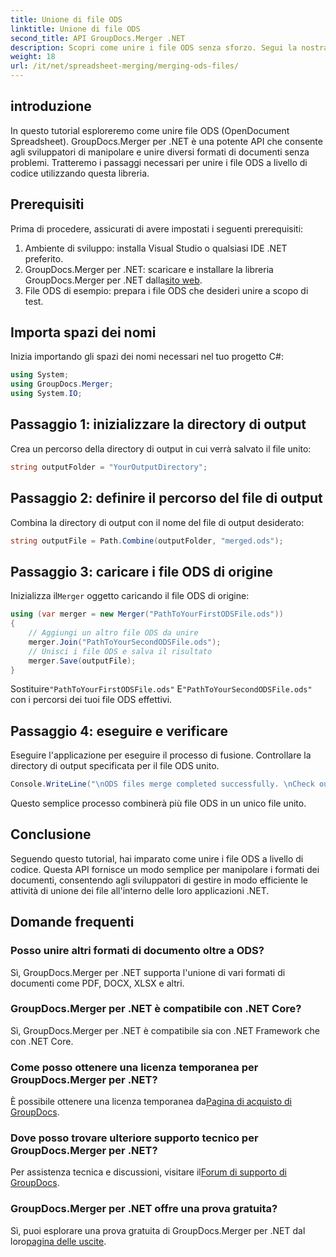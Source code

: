 ```yaml
---
title: Unione di file ODS
linktitle: Unione di file ODS
second_title: API GroupDocs.Merger .NET
description: Scopri come unire i file ODS senza sforzo. Segui la nostra guida passo passo per una manipolazione fluida dei documenti.
weight: 18
url: /it/net/spreadsheet-merging/merging-ods-files/
---
```

## introduzione
In questo tutorial esploreremo come unire file ODS (OpenDocument Spreadsheet). GroupDocs.Merger per .NET è una potente API che consente agli sviluppatori di manipolare e unire diversi formati di documenti senza problemi. Tratteremo i passaggi necessari per unire i file ODS a livello di codice utilizzando questa libreria.
## Prerequisiti
Prima di procedere, assicurati di avere impostati i seguenti prerequisiti:
1. Ambiente di sviluppo: installa Visual Studio o qualsiasi IDE .NET preferito.
2.  GroupDocs.Merger per .NET: scaricare e installare la libreria GroupDocs.Merger per .NET dalla[sito web](https://releases.groupdocs.com/merger/net/).
3. File ODS di esempio: prepara i file ODS che desideri unire a scopo di test.

## Importa spazi dei nomi
Inizia importando gli spazi dei nomi necessari nel tuo progetto C#:
```csharp
using System; 
using GroupDocs.Merger;
using System.IO;
```
## Passaggio 1: inizializzare la directory di output
Crea un percorso della directory di output in cui verrà salvato il file unito:
```csharp
string outputFolder = "YourOutputDirectory";
```
## Passaggio 2: definire il percorso del file di output
Combina la directory di output con il nome del file di output desiderato:
```csharp
string outputFile = Path.Combine(outputFolder, "merged.ods");
```
## Passaggio 3: caricare i file ODS di origine
 Inizializza il`Merger` oggetto caricando il file ODS di origine:
```csharp
using (var merger = new Merger("PathToYourFirstODSFile.ods"))
{
    // Aggiungi un altro file ODS da unire
    merger.Join("PathToYourSecondODSFile.ods");
    // Unisci i file ODS e salva il risultato
    merger.Save(outputFile);
}
```
 Sostituire`"PathToYourFirstODSFile.ods"` E`"PathToYourSecondODSFile.ods"` con i percorsi dei tuoi file ODS effettivi.
## Passaggio 4: eseguire e verificare
Eseguire l'applicazione per eseguire il processo di fusione. Controllare la directory di output specificata per il file ODS unito.
```csharp
Console.WriteLine("\nODS files merge completed successfully. \nCheck output in {0}", outputFolder);
```
Questo semplice processo combinerà più file ODS in un unico file unito.

## Conclusione
Seguendo questo tutorial, hai imparato come unire i file ODS a livello di codice. Questa API fornisce un modo semplice per manipolare i formati dei documenti, consentendo agli sviluppatori di gestire in modo efficiente le attività di unione dei file all'interno delle loro applicazioni .NET.

## Domande frequenti
### Posso unire altri formati di documento oltre a ODS?
Sì, GroupDocs.Merger per .NET supporta l'unione di vari formati di documenti come PDF, DOCX, XLSX e altri.
### GroupDocs.Merger per .NET è compatibile con .NET Core?
Sì, GroupDocs.Merger per .NET è compatibile sia con .NET Framework che con .NET Core.
### Come posso ottenere una licenza temporanea per GroupDocs.Merger per .NET?
 È possibile ottenere una licenza temporanea da[Pagina di acquisto di GroupDocs](https://purchase.groupdocs.com/temporary-license/).
### Dove posso trovare ulteriore supporto tecnico per GroupDocs.Merger per .NET?
 Per assistenza tecnica e discussioni, visitare il[Forum di supporto di GroupDocs](https://forum.groupdocs.com/c/merger/32).
### GroupDocs.Merger per .NET offre una prova gratuita?
 Sì, puoi esplorare una prova gratuita di GroupDocs.Merger per .NET dal loro[pagina delle uscite](https://releases.groupdocs.com/).